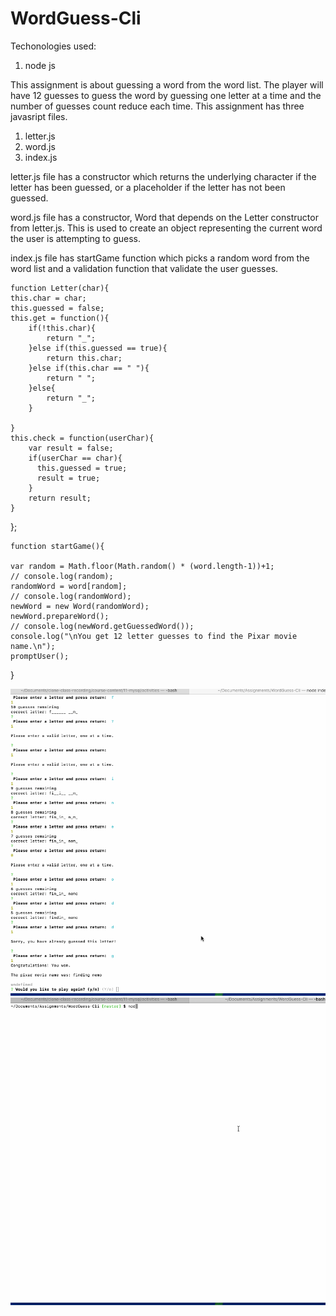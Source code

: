 # WordGuess-Cli

Techonologies used:
1. node js

This assignment is about guessing a word from the word list. The player will have 12 guesses to guess the word by guessing one letter  at a time and the number of guesses count reduce each time.
This assignment has three javasript files.
1. letter.js
2. word.js
3. index.js

letter.js file has a constructor which returns the underlying character if the letter has been guessed, or a placeholder  if the letter has not been guessed.

word.js file has a constructor, Word that depends on the Letter constructor from letter.js. This is used to create an object representing the current word the user is attempting to guess.

index.js file has startGame function which picks a random word from the word list and a validation function that validate the user guesses.

    function Letter(char){
    this.char = char;
    this.guessed = false;
    this.get = function(){
        if(!this.char){
            return "_";
        }else if(this.guessed == true){
            return this.char;
        }else if(this.char == " "){
            return " ";
        }else{
            return "_";
        }

    }
    this.check = function(userChar){
        var result = false;
        if(userChar == char){
          this.guessed = true;  
          result = true;
        }
        return result;
    }
};


    function startGame(){

    var random = Math.floor(Math.random() * (word.length-1))+1;
    // console.log(random);
    randomWord = word[random];
    // console.log(randomWord);
    newWord = new Word(randomWord);
    newWord.prepareWord();
    // console.log(newWord.getGuessedWord());
    console.log("\nYou get 12 letter guesses to find the Pixar movie name.\n");
    promptUser();
}

![gif](./wordGuess.gif)
![gif](./wordGuess1.gif)